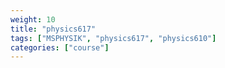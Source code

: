 ```yaml
---
weight: 10
title: "physics617"
tags: ["MSPHYSIK", "physics617", "physics610"]
categories: ["course"]
---
```

